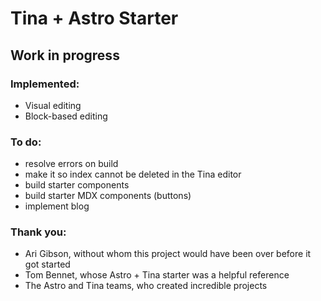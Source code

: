 # Tina + Astro Starter
## Work in progress

### Implemented:
- Visual editing
- Block-based editing

### To do:
- resolve errors on build
- make it so index cannot be deleted in the Tina editor
- build starter components
- build starter MDX components (buttons)
- implement blog

### Thank you:
- Ari Gibson, without whom this project would have been over before it got started
- Tom Bennet, whose Astro + Tina starter was a helpful reference
- The Astro and Tina teams, who created incredible projects
